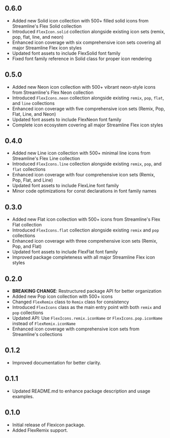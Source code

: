 ## 0.6.0

* Added new Solid icon collection with 500+ filled solid icons from Streamline's Flex Solid collection
* Introduced `FlexIcon.solid` collection alongside existing icon sets (remix, pop, flat, line, and neon)
* Enhanced icon coverage with six comprehensive icon sets covering all major Streamline Flex icon styles
* Updated font assets to include FlexSolid font family
* Fixed font family reference in Solid class for proper icon rendering

## 0.5.0

* Added new Neon icon collection with 500+ vibrant neon-style icons from Streamline's Flex Neon collection
* Introduced `FlexIcons.neon` collection alongside existing `remix`, `pop`, `flat`, and `line` collections
* Enhanced icon coverage with five comprehensive icon sets (Remix, Pop, Flat, Line, and Neon)
* Updated font assets to include FlexNeon font family
* Complete icon ecosystem covering all major Streamline Flex icon styles

## 0.4.0

* Added new Line icon collection with 500+ minimal line icons from Streamline's Flex Line collection
* Introduced `FlexIcons.line` collection alongside existing `remix`, `pop`, and `flat` collections
* Enhanced icon coverage with four comprehensive icon sets (Remix, Pop, Flat, and Line)
* Updated font assets to include FlexLine font family
* Minor code optimizations for const declarations in font family names

## 0.3.0

* Added new Flat icon collection with 500+ icons from Streamline's Flex Flat collection
* Introduced `FlexIcons.flat` collection alongside existing `remix` and `pop` collections
* Enhanced icon coverage with three comprehensive icon sets (Remix, Pop, and Flat)
* Updated font assets to include FlexFlat font family
* Improved package completeness with all major Streamline Flex icon styles

## 0.2.0

* **BREAKING CHANGE**: Restructured package API for better organization
* Added new Pop icon collection with 500+ icons
* Changed `FlexRemix` class to `Remix` class for consistency
* Introduced `FlexIcons` class as the main entry point with both `remix` and `pop` collections
* Updated API: Use `FlexIcons.remix.iconName` or `FlexIcons.pop.iconName` instead of `FlexRemix.iconName`
* Enhanced icon coverage with comprehensive icon sets from Streamline's collections

## 0.1.2

* Improved documentation for better clarity.

## 0.1.1

* Updated README.md to enhance package description and usage examples.

## 0.1.0

* Initial release of Flexicon package.
* Added FlexRemix support.
